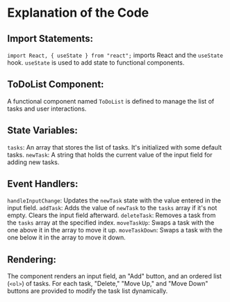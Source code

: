 # Explanation of the Code

## Import Statements:

`import React, { useState } from "react";` imports React and the `useState` hook. `useState` is used to add state to functional components.

## ToDoList Component:

A functional component named `ToDoList` is defined to manage the list of tasks and user interactions.

## State Variables:

`tasks`: An array that stores the list of tasks. It's initialized with some default tasks.
`newTask`: A string that holds the current value of the input field for adding new tasks.

## Event Handlers:

`handleInputChange`: Updates the `newTask` state with the value entered in the input field.
`addTask`: Adds the value of `newTask` to the `tasks` array if it's not empty. Clears the input field afterward.
`deleteTask`: Removes a task from the `tasks` array at the specified index.
`moveTaskUp`: Swaps a task with the one above it in the array to move it up.
`moveTaskDown`: Swaps a task with the one below it in the array to move it down.

## Rendering:

The component renders an input field, an "Add" button, and an ordered list (`<ol>`) of tasks.
For each task, "Delete," "Move Up," and "Move Down" buttons are provided to modify the task list dynamically.